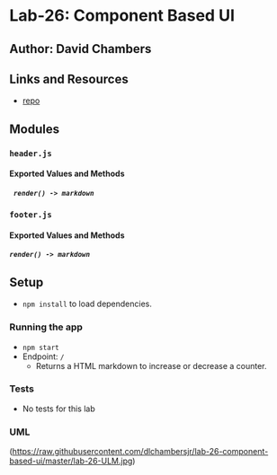 # Lab-26: Component Based UI

## Author: David Chambers

## Links and Resources
* [repo](https://github.com/dlchambersjr/lab-26-component-based-ui.git)

## Modules

### `header.js`
#### Exported Values and Methods
##### ` render() -> markdown`

### `footer.js`
#### Exported Values and Methods
##### `render() -> markdown`



## Setup
* `npm install` to load dependencies.

### Running the app
* `npm start`
* Endpoint: `/`
  * Returns a HTML markdown to increase or decrease a counter.

### Tests
* No tests for this lab

### UML
(https://raw.githubusercontent.com/dlchambersjr/lab-26-component-based-ui/master/lab-26-ULM.jpg)
